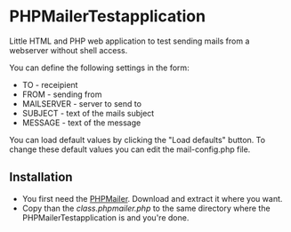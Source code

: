 # PHPMailerTestapplication 
Little HTML and PHP web application to test sending mails from a webserver without shell access.

You can define the following settings in the form:
* TO - receipient
* FROM - sending from
* MAILSERVER - server to send to 
* SUBJECT - text of the mails subject
* MESSAGE - text of the message
 
You can load default values by clicking the "Load defaults" button. To change these default values you can edit the mail-config.php file.

## Installation
 + You first need the <a href="https://github.com/PHPMailer/PHPMailer">PHPMailer</a>. Download and extract it where you want. 
 + Copy than the *class.phpmailer.php* to the same directory where the PHPMailerTestapplication is and you're done.
